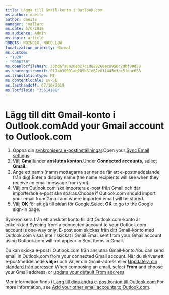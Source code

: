 ```yaml
---
title: Lägga till Gmail-konto i Outlook.com
ms.author: daeite
author: daeite
manager: joallard
ms.date: 5/6/2019
ms.audience: Admin
ms.topic: article
ROBOTS: NOINDEX, NOFOLLOW
localization_priority: Normal
ms.custom:
- "1820"
- "9000236"
ms.openlocfilehash: 33bd6fa8a26eb27c1d829268ac0956c2dbf90d58
ms.sourcegitcommit: 017ab30091ab205b31e62e611443e3ac5feac658
ms.translationtype: MT
ms.contentlocale: sv-SE
ms.lasthandoff: 07/10/2019
ms.locfileid: "35614188"
---
```

# <a name="add-your-gmail-account-to-outlookcom"></a><span data-ttu-id="53d91-102">Lägg till ditt Gmail-konto i Outlook.com</span><span class="sxs-lookup"><span data-stu-id="53d91-102">Add your Gmail account to Outlook.com</span></span>

1. <span data-ttu-id="53d91-103">Öppna din [synkronisera e-postinställningar](https://go.microsoft.com/fwlink/?linkid=875264).</span><span class="sxs-lookup"><span data-stu-id="53d91-103">Open your [Sync Email settings](https://go.microsoft.com/fwlink/?linkid=875264).</span></span>
2. <span data-ttu-id="53d91-104">Välj **Gmail**under **anslutna konton**.</span><span class="sxs-lookup"><span data-stu-id="53d91-104">Under **Connected accounts**, select **Gmail**.</span></span>
3. <span data-ttu-id="53d91-105">Ange ett namn (namn mottagarna ser när de får ett e-postmeddelande från dig).</span><span class="sxs-lookup"><span data-stu-id="53d91-105">Enter a display name (the name recipients will see when they receive an email message from you).</span></span>
4. <span data-ttu-id="53d91-106">Välj om Outlook.com ska importera e-post från Gmail och där importerade e-post ska sparas.</span><span class="sxs-lookup"><span data-stu-id="53d91-106">Choose if Outlook.com should import your email from Gmail and where imported email will be stored.</span></span>
5. <span data-ttu-id="53d91-107">Välj **OK** för att gå till sidan för Google.</span><span class="sxs-lookup"><span data-stu-id="53d91-107">Select **OK** to go to the Google sign-in page.</span></span>

<span data-ttu-id="53d91-108">Synkronisera från ett anslutet konto till ditt Outlook.com-konto är enkelriktad.</span><span class="sxs-lookup"><span data-stu-id="53d91-108">Syncing from a connected account to your Outlook.com account is one-way only.</span></span> <span data-ttu-id="53d91-109">E-post som skickas från ditt Gmail-konto med Outlook.com visas inte i skickat i Gmail.</span><span class="sxs-lookup"><span data-stu-id="53d91-109">Email sent from your Gmail account using Outlook.com will not appear in Sent Items in Gmail.</span></span>

<span data-ttu-id="53d91-110">Du kan skicka e-post i Outlook.com från anslutna Gmail-konto.</span><span class="sxs-lookup"><span data-stu-id="53d91-110">You can send email in Outlook.com from your connected Gmail account.</span></span> <span data-ttu-id="53d91-111">När du skriver ett e-postmeddelande **väljer** och väljer din Gmail-adress eller [Uppdatera din standard från adressen](https://go.microsoft.com/fwlink/?linkid=875264).</span><span class="sxs-lookup"><span data-stu-id="53d91-111">When composing an email, select **From** and choose your Gmail address, or [update your default From address](https://go.microsoft.com/fwlink/?linkid=875264).</span></span>

<span data-ttu-id="53d91-112">Mer information finns i [Lägg till dina andra e-postkonton till Outlook.com](https://support.office.com/article/c5224df4-5885-4e79-91ba-523aa743f0ba?wt.mc_id=Office_Outlook_com_Alchemy).</span><span class="sxs-lookup"><span data-stu-id="53d91-112">For more information, see [Add your other email accounts to Outlook.com](https://support.office.com/article/c5224df4-5885-4e79-91ba-523aa743f0ba?wt.mc_id=Office_Outlook_com_Alchemy).</span></span>